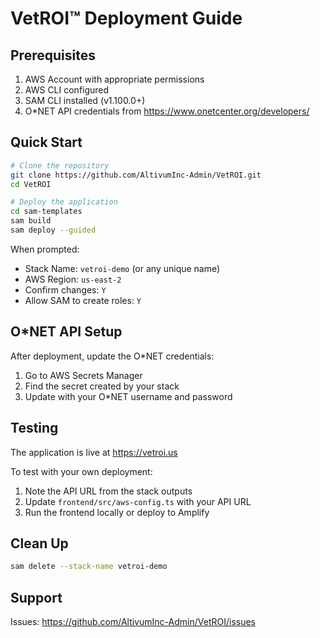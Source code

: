 # VetROI™ Deployment Guide

## Prerequisites

1. AWS Account with appropriate permissions
2. AWS CLI configured
3. SAM CLI installed (v1.100.0+)
4. O*NET API credentials from https://www.onetcenter.org/developers/

## Quick Start

```bash
# Clone the repository
git clone https://github.com/AltivumInc-Admin/VetROI.git
cd VetROI

# Deploy the application
cd sam-templates
sam build
sam deploy --guided
```

When prompted:
- Stack Name: `vetroi-demo` (or any unique name)
- AWS Region: `us-east-2`
- Confirm changes: `Y`
- Allow SAM to create roles: `Y`

## O*NET API Setup

After deployment, update the O*NET credentials:
1. Go to AWS Secrets Manager
2. Find the secret created by your stack
3. Update with your O*NET username and password

## Testing

The application is live at https://vetroi.us

To test with your own deployment:
1. Note the API URL from the stack outputs
2. Update `frontend/src/aws-config.ts` with your API URL
3. Run the frontend locally or deploy to Amplify

## Clean Up

```bash
sam delete --stack-name vetroi-demo
```

## Support

Issues: https://github.com/AltivumInc-Admin/VetROI/issues